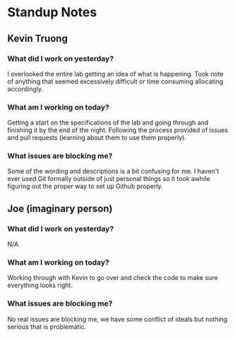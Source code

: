 # Standup Notes

## Kevin Truong

### What did I work on yesterday?
I overlooked the entire lab getting an idea of what is happening. Took note of anything that seemed excessively difficult or time consuming allocating accordingly.

### What am I working on today?
Getting a start on the specifications of the lab and going through and finishing it by the end of the night. Following the process provided of issues and pull requests (learning about them to use them properly).

### What issues are blocking me?
Some of the wording and descriptions is a bit confusing for me. I haven't ever used Git formally outside of just personal things so it took awhile figuring out the proper way to set up Github properly. 

## Joe (imaginary person)

### What did I work on yesterday?
N/A
### What am I working on today?
Working through with Kevin to go over and check the code to make sure everything looks right.
### What issues are blocking me?
No real issues are blocking me, we have some conflict of ideals but nothing serious that is problematic.
